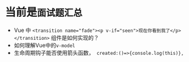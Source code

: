 # 当前是`面试题汇总`

 - Vue 中 `<transition name="fade"><p v-if="seen">现在你看到我了</p></transition>` 组件是如何实现的？
 - 如何理解Vue中的`v-model`
 - 生命周期钩子能否使用箭头函数，` created:()=>{console.log(this)},`